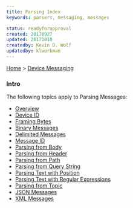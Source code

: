 ```yaml
---
title: Parsing Index
keywords: parsers, messaging, messages

status: readyforapproval
created: 20170927
updated: 20171010
createdby: Kevin D. Wolf
updatedby: klworkman
---
```

[Home](Index.md) > [Device Messaging](../Index.md)

### Intro

The following topics apply to Parsing Messages:

* [Overview](Overview.md)
* [Device ID](DeviceIdParsing.md)
* [Framing Bytes](FramingBytes.md)
* [Binary Messages](ParsingBinaryMessages.md)
* [Delimited Messages](ParsingDelimitedMessage.md)
* [Message ID](MessageIdParsing.md)
* [Parsing from Body](ParsingFromBody.md)
* [Parsing from Header](ParsingFromHeader.md)
* [Parsing from Path](ParsingFromPath.md)
* [Parsing from Query String](ParsingFromQueryString.md)
* [Parsing Text with Position](ParsingStringMessage.md)
* [Parsing Text with Regular Expressions](ParsingWithRegEx.md)
* [Parsing from Topic](ParsingFromTopic.md)
* [JSON Messages](ParsingJsonMessage.md)
* [XML Messages](ParsingXmlMessage.md)
